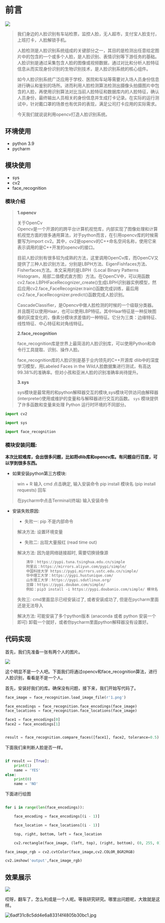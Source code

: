 # 前言

![](https://img-blog.csdnimg.cn/1b83b1d3fff541e6844ba7bfc4b8f724.gif)

> 我们身边的人脸识别有车站检票，监控人脸，无人超市，支付宝人脸支付，上班打卡，人脸解锁手机。
> 
> 人脸检测是人脸识别系统组成的关键部分之一，其目的是检测出任意给定图片中的包含的一个或多个人脸，是人脸识别、表情识别等下游任务的基础。人脸识别是通过采集包含人脸的图像或视频数据，通过对比和分析人脸特征信息从而实现身份识别的生物识别技术，是人脸识别系统的核心组件。
> 
> 如今人脸识别系统广泛应用于学校、医院和车站等需要对入场人员身份信息进行确认和鉴别的场所。进而利用人脸检测算法检测出摄像头拍摄图片中包含的人脸，再使用识别算法对比当前人脸特征和数据库内的人脸特征，确认人员身份，最终输出人员相关的身份信息并生成打卡记录。在实际的运行测试中，针对戴口罩的场景也有优异的表现，满足公司打卡应用的实际需求。
> 
> 今天我们就说说利用opencv打造人脸识别系统。

## **环境使用**

- python 3.9
- pycharm

## **模块使用**

- sys
- cv2
- face\_recognition

### **模块介绍**

> **1.opencv**
> 
> 关于OpenCv  
> Opencv是一个开源的的跨平台计算机视觉库，内部实现了图像处理和计算机视觉方面的很多通用算法，对于python而言，在引用opencv库的时候需要写为import cv2。其中，cv2是opencv的C++命名空间名称，使用它来表示调用的是C++开发的opencv的接口。
> 
> 目前人脸识别有很多较为成熟的方法，这里调用OpenCv库，而OpenCV又提供了三种人脸识别方法，分别是LBPH方法、EigenFishfaces方法、Fisherfaces方法。本文采用的是LBPH（Local Binary Patterns Histogram，局部二值模式直方图）方法。在OpenCV中，可以用函数cv2.face.LBPHFaceRecognizer\_create\(\)生成LBPH识别器实例模型，然后应用cv2.face\_FaceRecognizer.train\(\)函数完成训练，最后用cv2.face\_FaceRecognizer.predict\(\)函数完成人脸识别。
> 
> CascadeClassifier，是Opencv中做人脸检测的时候的一个级联分类器。并且既可以使用Haar，也可以使用LBP特征。其中Haar特征是一种反映图像的灰度变化的，像素分模块求差值的一种特征。它分为三类：边缘特征、线性特征、中心特征和对角线特征。
> 
> **2.face\_recognition**
> 
> face\_recognition库是世界上最简洁的人脸识别库，可以使用Python和命令行工具提取、识别、操作人脸。
> 
> face\_recognition库的人脸识别是基于业内领先的C++开源库 dlib中的深度学习模型，用Labeled Faces in the Wild人脸数据集进行测试，有高达99.38\%的准确率。但对小孩和亚洲人脸的识别准确率尚待提升。
> 
> **3.sys**
> 
> sys模块是最常用的和python解释器交互的模块,sys模块可供访问由解释器\(interpreter\)使用或维护的变量和与解释器进行交互的函数。 `sys` 模块提供了许多函数和变量来处理 Python 运行时环境的不同部分。

```python
import cv2

import sys

import face_recognition
```

### **模块安装问题:**

**本次比较难库，会出很多问题，比如将dlib库和opencv库。有问题自行百度，可以学到很多东西。**

- 如果安装python第三方模块:

> win + R 输入 cmd 点击确定, 输入安装命令 pip install 模块名 \(pip install requests\) 回车
> 
> 在pycharm中点击Terminal\(终端\) 输入安装命令

- 安装失败原因:

> - 失败一: pip 不是内部命令
> 
> 解决方法: 设置环境变量
> 
> - 失败二: 出现大量报红 \(read time out\)
> 
> 解决方法: 因为是网络链接超时, 需要切换镜像源
> 
> ```python
>     清华：https://pypi.tuna.tsinghua.edu.cn/simple
>     阿里云：https://mirrors.aliyun.com/pypi/simple/
>     中国科技大学 https://pypi.mirrors.ustc.edu.cn/simple/
>     华中理工大学：https://pypi.hustunique.com/
>     山东理工大学：https://pypi.sdutlinux.org/
>     豆瓣：https://pypi.douban.com/simple/
>     例如：pip3 install -i https://pypi.doubanio.com/simple/ 模块名
> ```
> 
>   
> 失败三: cmd里面显示已经安装过了, 或者安装成功了, 但是在pycharm里面还是无法导入
> 
> 解决方法: 可能安装了多个python版本 \(anaconda 或者 python 安装一个即可\) 卸载一个就好，或者你pycharm里面python解释器没有设置好。

## 代码实现

首先，我们先准备一张有两个人的图片。

![](https://img-blog.csdnimg.cn/c724c451c6a7443d9b309b0d24d47f45.png)

这个明显不是一个人吧。下面我们将通过opencv和face\_recognition算法，进行人脸识别，看看是不是一个人。

首先，安装好我们的库。确保没有问题，接下来，我们开始写代码了。

```python
face_image = face_recognition.load_image_file(r'1.png')

face_encodings = face_recognition.face_encodings(face_image) 
face_locations = face_recognition.face_locations(face_image)

face1 = face_encodings[0]
face2 = face_encodings[1]


result = face_recognition.compare_faces([face1], face2, tolerance=0.5) 
```

下面我们来判断人脸是否一样。

```python

if result == [True]:
    print(1)
    name = 'YES'
else:
    print(0)
    name = 'NO'
```

下面进行绘图

```python

for i in range(len(face_encodings)):

    face_encoding = face_encodings[(i - 1)]

    face_location = face_locations[(i - 1)]

    top, right, bottom, left = face_location

    cv2.rectangle(face_image, (left, top), (right, bottom), (0, 255, 0), 2)

face_image_rgb = cv2.cvtColor(face_image,cv2.COLOR_BGR2RGB)

cv2.imshow('output',face_image_rgb)
```

## 效果展示

![](https://img-blog.csdnimg.cn/76f3f449425f48a0915f27842e3f31c4.png)

哎呀，翻车了，怎么判成是一个人呢。等我研究研究。哪里出问题呢，大致就是这样。

![6adf31c8c5dd4e6a83314f4805b30bc1.jpg](https://img-blog.csdnimg.cn/6adf31c8c5dd4e6a83314f4805b30bc1.jpg)